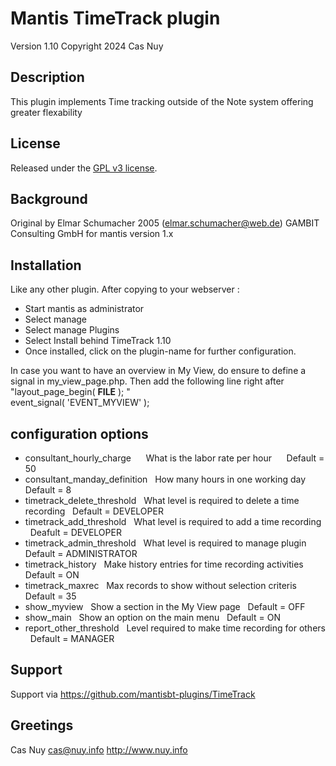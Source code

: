 
# 	Mantis TimeTrack plugin
Version 1.10
Copyright 2024 Cas Nuy

## Description

This plugin implements Time tracking outside of the Note system offering greater flexability

## License

Released under the [GPL v3 license](http://opensource.org/licenses/GPL-3.0).

## Background

Original by Elmar Schumacher  2005 (elmar.schumacher@web.de)  GAMBIT Consulting GmbH for mantis version 1.x

##  Installation

Like any other plugin. 
After copying to your webserver :
- Start mantis as administrator
- Select manage
- Select manage Plugins
- Select Install behind TimeTrack 1.10
- Once installed, click on the plugin-name for further configuration.

In case you want to have an overview in My View, do ensure to define a signal in my_view_page.php.
Then add the following line right after "layout_page_begin( __FILE__ ); "<br>
event_signal( 'EVENT_MYVIEW' ); 

## configuration options

- consultant_hourly_charge 
 &nbsp;&nbsp;&nbsp;&nbsp; What is the labor rate per hour 
&nbsp;&nbsp;&nbsp;&nbsp; Default	= 50
- consultant_manday_definition &nbsp; How many hours in one working day &nbsp; Default = 8
- timetrack_delete_threshold	&nbsp;	What level is required to delete a time recording &nbsp;	Default = DEVELOPER
- timetrack_add_threshold		&nbsp;	What level is required to add a time recording	&nbsp;	Deafult = DEVELOPER
- timetrack_admin_threshold		&nbsp;	What level is required to manage plugin		&nbsp;		Default = ADMINISTRATOR
- timetrack_history		&nbsp;			Make history entries for time recording activities &nbsp;	Default = ON
- timetrack_maxrec		&nbsp;			Max records to show without selection criteris &nbsp;		Default = 35
- show_myview		&nbsp;				Show a section in the My View page	&nbsp;				Default = OFF
- show_main			&nbsp;				Show an option on the main menu			&nbsp;			Default = ON
- report_other_threshold	&nbsp;		Level required to make time recording for others &nbsp;	Default = MANAGER

## Support

Support via https://github.com/mantisbt-plugins/TimeTrack

## Greetings

Cas Nuy 
cas@nuy.info
http://www.nuy.info
